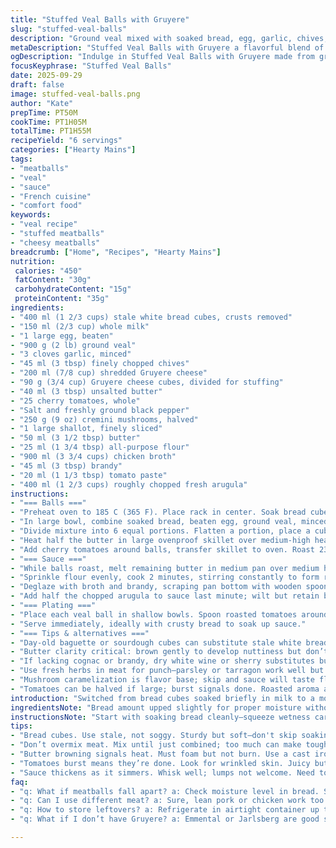 ```yaml
---
title: "Stuffed Veal Balls with Gruyere"
slug: "stuffed-veal-balls"
description: "Ground veal mixed with soaked bread, egg, garlic, chives, and shredded Gruyere forms balls stuffed with cheese cubes. Pan-seared in butter, roasted with cherry tomatoes that burst when done. Mushrooms and shallots cooked down into a thick sauce with cognac and tomato paste, finished with peppery arugula. A nuanced take on a classic stuffed meatball, focused on technique, texture, and deep aroma development."
metaDescription: "Stuffed Veal Balls with Gruyere a flavorful blend of veal, cheese, and herbs served in a rich sauce bursting with cherry tomatoes."
ogDescription: "Indulge in Stuffed Veal Balls with Gruyere made from ground veal and savory cheese, finished with roasted tomatoes."
focusKeyphrase: "Stuffed Veal Balls"
date: 2025-09-29
draft: false
image: stuffed-veal-balls.png
author: "Kate"
prepTime: PT50M
cookTime: PT1H05M
totalTime: PT1H55M
recipeYield: "6 servings"
categories: ["Hearty Mains"]
tags:
- "meatballs"
- "veal"
- "sauce"
- "French cuisine"
- "comfort food"
keywords:
- "veal recipe"
- "stuffed meatballs"
- "cheesy meatballs"
breadcrumb: ["Home", "Recipes", "Hearty Mains"]
nutrition: 
 calories: "450"
 fatContent: "30g"
 carbohydrateContent: "15g"
 proteinContent: "35g"
ingredients:
- "400 ml (1 2/3 cups) stale white bread cubes, crusts removed"
- "150 ml (2/3 cup) whole milk"
- "1 large egg, beaten"
- "900 g (2 lb) ground veal"
- "3 cloves garlic, minced"
- "45 ml (3 tbsp) finely chopped chives"
- "200 ml (7/8 cup) shredded Gruyere cheese"
- "90 g (3/4 cup) Gruyere cheese cubes, divided for stuffing"
- "40 ml (3 tbsp) unsalted butter"
- "25 cherry tomatoes, whole"
- "Salt and freshly ground black pepper"
- "250 g (9 oz) cremini mushrooms, halved"
- "1 large shallot, finely sliced"
- "50 ml (3 1/2 tbsp) butter"
- "25 ml (1 3/4 tbsp) all-purpose flour"
- "900 ml (3 3/4 cups) chicken broth"
- "45 ml (3 tbsp) brandy"
- "20 ml (1 1/3 tbsp) tomato paste"
- "400 ml (1 2/3 cups) roughly chopped fresh arugula"
instructions:
- "=== Balls ==="
- "Preheat oven to 185 C (365 F). Place rack in center. Soak bread cubes in milk until softened but not soggy, 8-10 minutes. Squeeze excess liquid; bread should hold moisture without falling apart."
- "In large bowl, combine soaked bread, beaten egg, ground veal, minced garlic, chopped chives, shredded Gruyere. Salt and pepper generously — meat needs seasoning upfront. Mix gently but thoroughly. Overmixing toughens the meat."
- "Divide mixture into 6 equal portions. Flatten a portion, place a cube of Gruyere in middle, seal carefully, shape into smooth balls to prevent cheese leaking during cooking. Press seams closed."
- "Heat half the butter in large ovenproof skillet over medium-high heat. When butter foams and smells nutty, brown balls on all sides, approx 4-5 min total. Browning builds flavor; don't rush or crowd pan."
- "Add cherry tomatoes around balls, transfer skillet to oven. Roast 23-27 minutes; turn balls halfway. Tomatoes should start to wrinkle and burst slightly. Meat must register at least 71 C (160 F) internally, but use feel — balls firm and juices run clear. Let rest 5 minutes after cooking."
- "=== Sauce ==="
- "While balls roast, melt remaining butter in medium pan over medium heat. Add sliced shallot and mushrooms; sauté stirring often until nicely caramelized, about 8-10 min. Patience here; got to draw moisture out and concentrate flavor without drying or burning."
- "Sprinkle flour evenly, cook 2 minutes, stirring constantly to form roux. Don’t brown flour; keeps sauce velvety."
- "Deglaze with broth and brandy, scraping pan bottom with wooden spoon to release browned bits. Stir in tomato paste. Bring to boil, whisking to prevent lumps. Simmer gently 15 minutes or until sauce thickens, stirring occasionally."
- "Add half the chopped arugula to sauce last minute; wilt but retain bright green color and peppery note."
- "=== Plating ==="
- "Place each veal ball in shallow bowls. Spoon roasted tomatoes around and over. Ladle sauce generously, spoon arugula from sauce on top for contrast."
- "Serve immediately, ideally with crusty bread to soak up sauce."
- "=== Tips & alternatives ==="
- "Day-old baguette or sourdough cubes can substitute stale white bread; soak longer if dense. If veal unavailable, lean ground pork or chicken mix works; watch doneness carefully. Replace Gruyere with Emmental or Jarlsberg for nutty melt."
- "Butter clarity critical: brown gently to develop nuttiness but don’t burn or smoke; use clarified butter if needed to avoid bitterness."
- "If lacking cognac or brandy, dry white wine or sherry substitutes but reduce slightly to avoid overly thin sauce."
- "Use fresh herbs in meat for punch—parsley or tarragon work well but balance with garlic and cheese. Rest meat balls post-oven; carryover cooking finishes gently and allows juices to redistribute, assists tender bite."
- "Mushroom caramelization is flavor base; skip and sauce will taste flat. No flour? Blend heavy cream with butter roux (beurre manié) last minute to thicken."
- "Tomatoes can be halved if large; burst signals done. Roasted aroma and lightly bursting skin are guarantees the slow oven heat coaxed sugars out without losing moisture entirely."
introduction: "Switched from bread cubes soaked briefly in milk to a more hydrated ratio — too dry makes dense balls that crack. Added shallot, less garlic to focus umami. Gruyere swapped in, softer melt, more elasticity in cheese center. Mushrooms changes: cremini instead of white button for deeper earthiness. Brandy over cognac to dial down sweetness; tomato paste ratio cut slightly for balance. Roquette stays but added at different steps—half in sauce to soften, half fresh for pungency. Browning and roasting are most crucial; no shortcuts here. Pan sear long till butter foams brown, adds nuttiness you can’t fake. Oven temps shifted down a touch for slow cook, better cheese melt inside without spillage. Timing signs: tomatoes blister, meat firm to touch and juices run clear. Sauce thickens until coats spoon, shimmer on surface. Makes 6 big servings, hearty but refined."
ingredientsNote: "Bread amount upped slightly for proper moisture without mush. Fresh bread soak time variable—older or crustier needs less milk. Egg binds but don't overdo; balance for tenderness. Veal prime here, but lean pork or turkey blends easily, watch fat content for moistness—too lean? Add 10 ml olive oil. Garlic and chives critical for sharp aromatic pop. Cheese shredded and cubed—fine shredded integrates, cubes give molten pockets; double texture essential. Butter split to optimize browning and sauce silkiness. Cherry tomatoes small and whole give visual punch and subtle acid contrast roaming flavor. Mushrooms changed to cremini, richer, more intense. Shallots over onions for subtler layer. Flour modest amount avoids gumminess in sauce; whisk and cook forever for cooker-proof roux. Broth defines final depth; homemade chicken broth best, canned works—adjust salt accordingly. Brandy crucial flavor lift; swap cautiously. Tomato paste not too much, just enough for color and subtle tang. Arugula adds pepper heat, freshness; add in stages to preserve texture and brightness."
instructionsNote: "Start with soaking bread cleanly—squeeze wetness carefully; overly wet leads to mushy balls. Mixing meat lightly is key; aggressive mixing toughens proteins. Cheese stuffing—seal seams with moist fingers, no gaps. Use cast iron skillet if possible—bakes and sears in same vessel, better fond development. Butter must foam and slightly brown before browning balls; non-foaming butter means low temp, no sear. Turn balls with tongs, avoid piercing—keep juices inside. Oven roast gently; don’t rush. Tomatoes releasing liquid signals near done. Sauce: mushrooms sweat before browning—wait for edges to caramelize, aromas build. Flour added carefully, no lumps. Deglaze with hot broth and brandy, stir constantly. Simmer sauce till spoon thick. Adding arugula twice preserves freshness and trumps stirred-in-only bitterness risk. Rest meat before plating, carryover cooking continues. Garnish balance with fresh arugula on top crisps flavor. Serve warm. Don't skimp on browning; it’s flavor backbone. Timing varies by oven; trust sight and touch over minutes."
tips:
- "Bread cubes. Use stale, not soggy. Sturdy but soft—don't skip soaking. Squeeze out excess milk but leave some moisture. Critical for texture."
- "Don’t overmix meat. Mix until just combined; too much can make tough balls. Firm but soft. Stickiness helps with sealing cheese."
- "Butter browning signals heat. Must foam but not burn. Use a cast iron pan—better heat retention, even cooking. Build that fond; it’s flavor."
- "Tomatoes burst means they’re done. Look for wrinkled skin. Juicy but not liquid—gives richness. Over-roasting? Could dry out; watch closely."
- "Sauce thickens as it simmers. Whisk well; lumps not welcome. Need to coat spoon but not too thick—easily adjustable. Taste, adjust seasoning."
faq:
- "q: What if meatballs fall apart? a: Check moisture level in bread. Shouldn't be too wet or dry. Stickiness is key to hold together."
- "q: Can I use different meat? a: Sure, lean pork or chicken work too. Just mind cooking time. Ground turkey might need oil for moisture."
- "q: How to store leftovers? a: Refrigerate in airtight container up to 3 days. Reheat gently, so they don't dry out. Add splash of broth."
- "q: What if I don’t have Gruyere? a: Emmental or Jarlsberg are good swaps. Can mix cheeses; get creative here. Just ensure melt quality."

---
```

